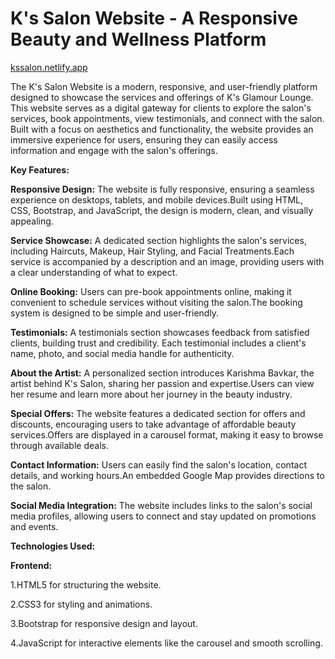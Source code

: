 # K's Salon Website - A Responsive Beauty and Wellness Platform
[kssalon.netlify.app
](https://kssalon.netlify.app/)

The K's Salon Website is a modern, responsive, and user-friendly platform designed to showcase the services and offerings of K's Glamour Lounge. This website serves as a digital gateway for clients to explore the salon's services, book appointments, view testimonials, and connect with the salon. Built with a focus on aesthetics and functionality, the website provides an immersive experience for users, ensuring they can easily access information and engage with the salon's offerings.

**Key Features:**

**Responsive Design:**
The website is fully responsive, ensuring a seamless experience on desktops, tablets, and mobile devices.Built using HTML, CSS, Bootstrap, and JavaScript, the design is modern, clean, and visually appealing.

**Service Showcase:**
A dedicated section highlights the salon's services, including Haircuts, Makeup, Hair Styling, and Facial Treatments.Each service is accompanied by a description and an image, providing users with a clear understanding of what to expect.

**Online Booking:**
Users can pre-book appointments online, making it convenient to schedule services without visiting the salon.The booking system is designed to be simple and user-friendly.

**Testimonials:**
A testimonials section showcases feedback from satisfied clients, building trust and credibility.
Each testimonial includes a client's name, photo, and social media handle for authenticity.

**About the Artist:**
A personalized section introduces Karishma Bavkar, the artist behind K's Salon, sharing her passion and expertise.Users can view her resume and learn more about her journey in the beauty industry.

**Special Offers:**
The website features a dedicated section for offers and discounts, encouraging users to take advantage of affordable beauty services.Offers are displayed in a carousel format, making it easy to browse through available deals.

**Contact Information:**
Users can easily find the salon's location, contact details, and working hours.An embedded Google Map provides directions to the salon.

**Social Media Integration:**
The website includes links to the salon's social media profiles, allowing users to connect and stay updated on promotions and events.


**Technologies Used:**

**Frontend:**

1.HTML5 for structuring the website.

2.CSS3 for styling and animations.

3.Bootstrap for responsive design and layout.

4.JavaScript for interactive elements like the carousel and smooth scrolling.

